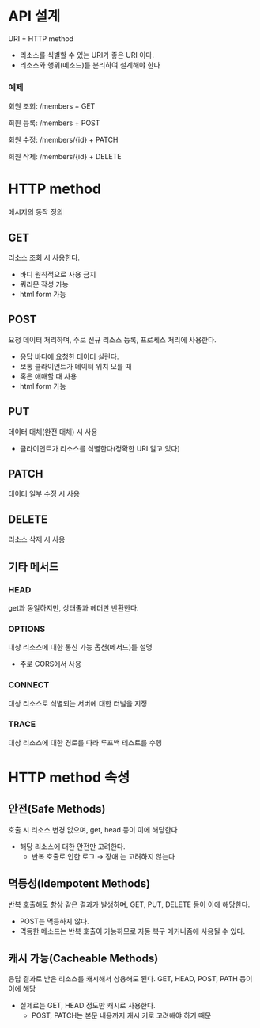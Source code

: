 # API 설계

URI + HTTP method

- 리소스를 식별할 수 있는 URI가 좋은 URI 이다.
- 리소스와 행위(메소드)를 분리하여 설계해야 한다

### 예제

회원 조회: /members + GET

회원 등록: /members + POST

회원 수정: /members/{id} + PATCH

회원 삭제: /members/{id} + DELETE

# HTTP method

메시지의 동작 정의

## GET

리소스 조회 시 사용한다.

- 바디 원칙적으로 사용 금지
- 쿼리문 작성 가능
- html form 가능

## POST

요청 데이터 처리하며, 주로 신규 리소스 등록, 프로세스 처리에 사용한다.

- 응답 바디에 요청한 데이터 실린다.
- 보통 클라이언트가 데이터 위치 모를 때
- 혹은 애매할 때 사용
- html form 가능

## PUT

데이터 대체(완전 대체) 시 사용

- 클라이언트가 리소스를 식별한다(정확한 URI 알고 있다)

## PATCH

데이터 일부 수정 시 사용

## DELETE

리소스 삭제 시 사용

## 기타 메서드

### HEAD

get과 동일하지만, 상태줄과 헤더만 반환한다.

### OPTIONS

대상 리소스에 대한 통신 가능 옵션(메서드)를 설명

- 주로 CORS에서 사용

### CONNECT

대상 리소스로 식별되는 서버에 대한 터널을 지정

### TRACE

대상 리소스에 대한 경로를 따라 루프백 테스트를 수행

# HTTP method 속성

## 안전(Safe Methods)

호출 시 리소스 변경 없으며, get, head 등이 이에 해당한다

- 해당 리소스에 대한 안전만 고려한다.
    - 반복 호출로 인한 로그 → 장애 는 고려하지 않는다

## 멱등성(Idempotent Methods)

반복 호출해도 항상 같은 결과가 발생하며, GET, PUT, DELETE 등이 이에 해당한다.

- POST는 멱등하지 않다.
- 멱등한 메소드는 반복 호출이 가능하므로 자동 복구 메커니즘에 사용될 수 있다.

## 캐시 가능(Cacheable Methods)

응답 결과로 받은 리소스를 캐시해서 상용해도 된다. GET, HEAD, POST, PATH 등이 이에 해당

- 실제로는 GET, HEAD 정도만 캐시로 사용한다.
    - POST, PATCH는 본문 내용까지 캐시 키로 고려해야 하기 때문